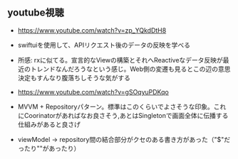 ## youtube視聴

- https://www.youtube.com/watch?v=zp_YQkdDtH8
- swiftuiを使用して、APIリクエスト後のデータの反映を学べる
- 所感: rxに似てる。宣言的なViewの構築とそれへReactiveなデータ反映が最近のトレンドなんだろうなという感じ。Web側の変遷も見るとこの辺の意思決定もすんなり腹落ちしそうな気がする


- https://www.youtube.com/watch?v=gSOqyuPDKqo
- MVVM + Repositoryパターン。標準はこのくらいでよさそうな印象。これにCoorinatorがあればなお良さそう,あとはSingletonで画面全体に伝播する仕組みがあると良さげ
- viewModel -> repository間の結合部分がクセのある書き方があった（"$"だったり"\"があったり）
